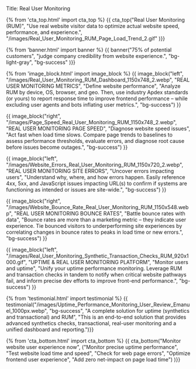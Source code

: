 Title: Real User Monitoring

{% from 'cta_top.html' import cta_top %} 
{{ cta_top("Real User Monitoring (RUM)",
  "Use real website visitor data to optimize actual website speed, performance, and experience.",
  "/images/Real_User_Monitoring_RUM_Page_Load_Trend_2.gif"
)}}


{% from 'banner.html' import banner %} 
{{ banner("<span class='text-success'>75%</span> of potential customers",
  "judge company credibility from website experience.",
  "bg-light-gray",
  "bg-success"
)}}


{% from 'image_block.html' import image_block %}
{{ image_block("left", "/images/Real_User_Monitoring_RUM_Dashboard_1150x748_2.webp",
"REAL USER MONITORING METRICS",
"Define website performance",
"Analyze RUM by device, OS, browser, and geo. Then, use industry Apdex standards (or yours) to report response time to improve frontend performance – while excluding user agents and bots inflating user metrics.",
"bg-success") }}

{{ image_block("right", "/images/Page_Speed_Real_User_Monitoring_RUM_1150x748_2.webp",
"REAL USER MONITORING PAGE SPEED",
"Diagnose website speed issues",
"Act fast when load time slows. Compare page trends to baselines to assess performance thresholds, evaluate errors, and diagnose root cause before issues become outages.",
"bg-success") }}

{{ image_block("left", "/images/Website_Errors_Real_User_Monitoring_RUM_1150x720_2.webp",
"REAL USER MONITORING SITE ERRORS",
"Uncover errors impacting users",
"Understand why, where, and how errors happen. Easily reference 4xx, 5xx, and JavaScript issues impacting URL(s) to confirm if systems are functioning as intended or issues are site-wide.",
"bg-success") }}

{{ image_block("right", "/images/Website_Bounce_Rate_Real_User_Monitoring_RUM_1150x548.webp",
"REAL USER MONITORING BOUNCE RATES",
"Battle bounce rates with data",
"Bounce rates are more than a marketing metric – they indicate user experience. Tie bounced visitors to underperforming site experiences by correlating changes in bounce rates to peaks in load time or new errors.",
"bg-success") }}

{{ image_block("left", "/images/Real_User_Monitoring_Synthetic_Transaction_Checks_RUM_920x1000.gif",
"UPTIME & REAL USER MONITORING PLATFORM",
"Monitor users and uptime",
"Unify your uptime performance monitoring. Leverage RUM and transaction checks in tandem to notify when critical website pathways fail, and inform precise dev efforts to improve front-end performance.",
"bg-success") }}


{% from 'testimonial.html' import testimonial %}
{{ testimonial("/images/Uptime_Performance_Monitoring_User_Review_Emanuel_1000px.webp",
  "bg-success",
  "A complete solution for uptime (synthetics and transactional) and RUM",
  "This is an end-to-end solution that provides advanced synthetics checks, transactional, real-user monitoring and a unified dashboard and reporting.")}}


{% from 'cta_bottom.html' import cta_bottom %} 
{{ cta_bottom("Monitor website user experience now",
  ("Monitor precise uptime performance", 
  "Test website load time and speed",
  "Check for web page errors",
  "Optimize frontend user experience",
  "Add zero net-impact on page load time")
  )}}

